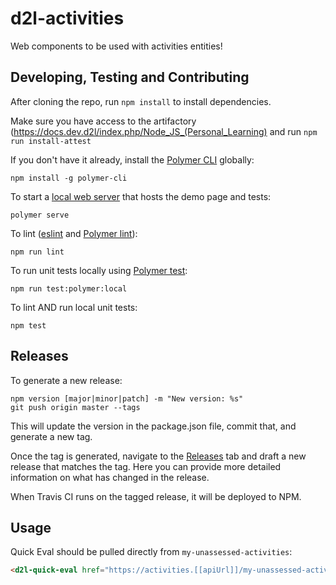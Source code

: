 # d2l-activities

Web components to be used with activities entities!

## Developing, Testing and Contributing

After cloning the repo, run `npm install` to install dependencies.

Make sure you have access to the artifactory (https://docs.dev.d2l/index.php/Node_JS_(Personal_Learning) and run `npm run install-attest`

If you don't have it already, install the [Polymer CLI](https://www.polymer-project.org/3.0/docs/tools/polymer-cli) globally:

```shell
npm install -g polymer-cli
```

To start a [local web server](https://www.polymer-project.org/3.0/docs/tools/polymer-cli-commands#serve) that hosts the demo page and tests:

```shell
polymer serve
```

To lint ([eslint](http://eslint.org/) and [Polymer lint](https://www.polymer-project.org/3.0/docs/tools/polymer-cli-commands#lint)):

```shell
npm run lint
```

To run unit tests locally using [Polymer test](https://www.polymer-project.org/3.0/docs/tools/polymer-cli-commands#tests):

```shell
npm run test:polymer:local
```

To lint AND run local unit tests:

```shell
npm test
```
## Releases

To generate a new release:
```shell
npm version [major|minor|patch] -m "New version: %s"
git push origin master --tags
```

This will update the version in the package.json file, commit that, and generate a new tag.

Once the tag is generated, navigate to the [Releases](https://github.com/BrightspaceHypermediaComponents/activities/releases) tab and draft a new release that matches the tag. Here you can provide more detailed information on what has changed in the release.

When Travis CI runs on the tagged release, it will be deployed to NPM.

## Usage

Quick Eval should be pulled directly from `my-unassessed-activities`:

```html
<d2l-quick-eval href="https://activities.[[apiUrl]]/my-unassessed-activities" token="token"></d2l-quick-eval>
```

[ci-url]: https://travis-ci.org/BrightspaceUI/activities
[ci-image]: https://travis-ci.org/BrightspaceUI/activities.svg?branch=master
